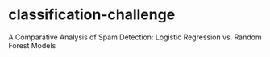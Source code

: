 # classification-challenge

A Comparative Analysis of Spam Detection: Logistic Regression vs. Random Forest Models
